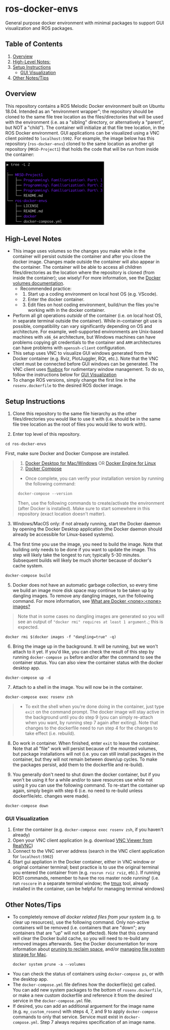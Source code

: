 # ros-docker-envs

General purpose docker environment with minimal packages to support GUI visualization and ROS packages.

## Table of Contents
  1. [Overview](#overview)
  2. [High-Level Notes:](#high-level-notes)
  3. [Setup Instructions](#setup-instructions)
      - [GUI Visualization](#gui-visualization)
  4. [Other Notes/Tips](#other-notestips)

## Overview
This repository contains a ROS Melodic Docker environment built on Ubuntu 18.04. Intended as an "environment wrapper"; the repository should be cloned to the same file tree location as the files/directories that will be used with the environment (i.e. as a "sibling" directory, or alternatively a "parent", but NOT a "child"). The container will initialize at that file tree location, in the ROS Docker environment. GUI applications can be visualized using a VNC client pointed to `localhost:5902`. For example, the image below has this repository (`ros-docker-envs`) cloned to the same location as another git repository (`MRSD-Project1`) that holds the code that will be run from inside the container:

<img src="docker/tree.png" height="200">


## High-Level Notes
- This image uses volumes so the changes you make while in the container will persist outside the container and after you close the docker image. Changes made outside the container will also appear in the container. The container will be able to access all children files/directories as the location where the repository is cloned (from inside the container); use wisely! For more information, see the [Docker volumes documentation](https://docs.docker.com/storage/volumes/).
  - Recommended practice: 
  - 1. Start up a coding environment on local host OS (e.g. VScode).
  - 2. Enter the docker container.
  - 3. Edit files on host coding environment, build/run the files you're working with in the docker container.
- Perform all git operations _outside_ of the container (i.e. on local host OS, in separate terminal outside the container). While in-container git use is possible, compatibility can vary significantly depending on OS and architecture. For example, well-supported environments are Unix-based machines with `x86_64` architecture, but Windows machines can have problems copying git credentials to the container and `ARM` architectures can have problems with `openssh-client` configuration.
- This setup uses VNC to visualize GUI windows generated from the Docker container (e.g. Rviz, PlotJuggler, RQt, etc.). Note that the VNC client must be connected before GUI windows can be generated. The VNC client uses [fluxbox](https://wiki.debian.org/FluxBox) for rudimentary window management. To do so, follow the instructions below for [GUI Visualization](#gui-visualization)
- To change ROS versions, simply change the first line in the `rosenv.dockerfile` to the desired ROS docker image.


## Setup Instructions
1. Clone this repository to the same file hierarchy as the other files/directories you would like to use it with (i.e. should be in the same file tree location as the root of files you would like to work with).


2. Enter top level of this repository.
```
cd ros-docker-envs
```

First, make sure Docker and Docker Compose are installed.
> 1. [Docker Desktop for Mac/Windows](https://docs.docker.com/desktop/) OR [Docker Engine for Linux](https://docs.docker.com/engine/install/#server)
> 2. [Docker Compose](https://docs.docker.com/compose/install/)
> - Once complete, you can verify your installation version by running the following command:
>  ```
>  docker-compose --version
>  ```
> Then, use the following commands to create/activate the environment (after Docker is installed). Make sure to start somewhere in this repository (exact location doesn't matter).

3. Windows/MacOS only: if not already running, start the Docker daemon by opening the Docker Desktop application (the Docker daemon should already be accessible for Linux-based systems).

4. The first time you use the image, you need to build the image. Note that building only needs to be done if you want to update the image. This step will likely take the longest to run; typically 5-30 minutes. Subsequent builds will likely be much shorter because of docker's cache system.
  ```
  docker-compose build
  ```

5. Docker does not have an automatic garbage collection, so every time we build an image more disk space may continue to be taken up by dangling images. To remove any dangling images, run the following command. For more information, see [What are Docker \<none\>:\<none\> images?](https://projectatomic.io/blog/2015/07/what-are-docker-none-none-images/)
  > Note that in some cases no dangling images are generated so you will see an output of `"docker rmi" requires at least 1 argument.`; this is expected.
  ```
  docker rmi $(docker images -f "dangling=true" -q)
  ```

6. Bring the image up in the background. It will be running, but we won't attach to it yet. If you'd like, you can check the result of this step by running `docker-compose ps` before and/or after the command to see the container status. You can also view the container status with the docker desktop app.
  ```
  docker-compose up -d
  ```

7. Attach to a shell in the image. You will now be in the container.
  ```
  docker-compose exec rosenv zsh
  ```
> - To exit the shell when you're done doing in the container, just type `exit` on the command prompt. The docker image will stay active in the background until you do step 9 (you can simply re-attach when you want, by running step 7 again after exiting). Note that changes to the dockerfile need to run step 4 for the changes to take effect (i.e. rebuild).

8. Do work in container. When finished, enter `exit` to leave the container. Note that all "file" work will persist because of the mounted volumes, but package installations will not (i.e. you can still install packages in the container, but they will not remain between down/up cycles. To make the packages persist, add them to the dockerfile and re-build).

9. You generally don't need to shut down the docker container, but if you won't be using it for a while and/or to save resources use while not using it you can use the following command. To re-start the container up again, simply begin with step 6 (i.e. no need to re-build unless dockerfile/etc. changes were made).
  ```
  docker-compose down
  ```

### GUI Visualization
  1) Enter the container (e.g. `docker-compose exec rosenv zsh`, if you haven't already)
  2) Open your VNC client application (e.g. download [VNC Viewer from RealVNC](https://www.realvnc.com/en/connect/download/viewer/))
  3) Connect to the VNC server address (search in the VNC client application for `localhost:5902`)
  4) Start gui appliation in the Docker container, either in VNC window or original container terminal; best practice is to use the original terminal you entered the container from (e.g. `rosrun rviz rviz`, etc.). If running ROS1 commands, remember to have the ros master node running! (i.e. run `roscore` in a separate terminal window; the [tmux](https://www.hamvocke.com/blog/a-quick-and-easy-guide-to-tmux/) tool, already installed in the container, can be helpful for managing terminal windows)

## Other Notes/Tips
- To completely remove _all docker related files from your system_ (e.g. to clear up resources), use the following command. Only non-active containers will be removed (i.e. containers that are "down"; any containers that are "up" will not be affected). Note that this command will clear the Docker build cache, so you will need to re-build any removed images afterwards. See the Docker documentation for more information about [pruning to reclaim space](https://docs.docker.com/config/pruning/), and/or [managing file system storage for Mac](https://docs.docker.com/desktop/mac/space/).
  ```
  docker system prune -a --volumes
  ```
- You can check the status of containers using `docker-compose ps`, or with the desktop app.
- The `docker-compose.yml` file defines how the dockerfile(s) get called. You can add new system packages to the bottom of `rosenv.dockerfile`, or make a new custom dockerfile and reference it from the desired service in the `docker-compose.yml` file.
- If desired, you can add an additional arguement for the image name (e.g. `my_custom_rosenv`) with steps 4, 7, and 9 to apply `docker-compose` commands to only that service. Service must exist in `docker-compose.yml`. Step 7 always requires specification of an image name.
